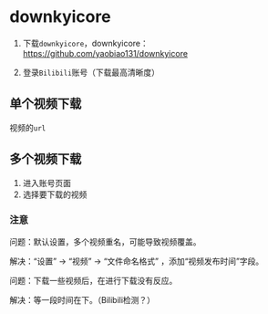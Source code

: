 # downkyicore

1. 下载`downkyicore`，downkyicore：https://github.com/yaobiao131/downkyicore

2. 登录`Bilibili`账号（下载最高清晰度）

## 单个视频下载

视频的`url`

## 多个视频下载

1. 进入账号页面
2. 选择要下载的视频

### 注意

问题：默认设置，多个视频重名，可能导致视频覆盖。

解决：“设置” -> “视频” -> “文件命名格式” ，添加“视频发布时间”字段。

问题：下载一些视频后，在进行下载没有反应。

解决：等一段时间在下。（Bilibili检测？）

